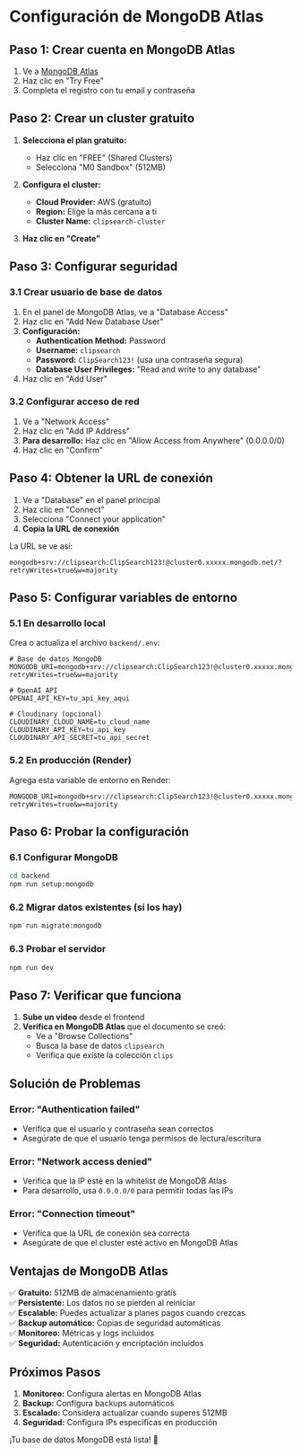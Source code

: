 # Configuración de MongoDB Atlas

## Paso 1: Crear cuenta en MongoDB Atlas

1. Ve a [MongoDB Atlas](https://www.mongodb.com/atlas)
2. Haz clic en "Try Free"
3. Completa el registro con tu email y contraseña

## Paso 2: Crear un cluster gratuito

1. **Selecciona el plan gratuito:**
   - Haz clic en "FREE" (Shared Clusters)
   - Selecciona "M0 Sandbox" (512MB)

2. **Configura el cluster:**
   - **Cloud Provider:** AWS (gratuito)
   - **Region:** Elige la más cercana a ti
   - **Cluster Name:** `clipsearch-cluster`

3. **Haz clic en "Create"**

## Paso 3: Configurar seguridad

### 3.1 Crear usuario de base de datos

1. En el panel de MongoDB Atlas, ve a "Database Access"
2. Haz clic en "Add New Database User"
3. **Configuración:**
   - **Authentication Method:** Password
   - **Username:** `clipsearch`
   - **Password:** `ClipSearch123!` (usa una contraseña segura)
   - **Database User Privileges:** "Read and write to any database"
4. Haz clic en "Add User"

### 3.2 Configurar acceso de red

1. Ve a "Network Access"
2. Haz clic en "Add IP Address"
3. **Para desarrollo:** Haz clic en "Allow Access from Anywhere" (0.0.0.0/0)
4. Haz clic en "Confirm"

## Paso 4: Obtener la URL de conexión

1. Ve a "Database" en el panel principal
2. Haz clic en "Connect"
3. Selecciona "Connect your application"
4. **Copia la URL de conexión**

La URL se ve así:
```
mongodb+srv://clipsearch:ClipSearch123!@cluster0.xxxxx.mongodb.net/?retryWrites=true&w=majority
```

## Paso 5: Configurar variables de entorno

### 5.1 En desarrollo local

Crea o actualiza el archivo `backend/.env`:

```env
# Base de datos MongoDB
MONGODB_URI=mongodb+srv://clipsearch:ClipSearch123!@cluster0.xxxxx.mongodb.net/clipsearch?retryWrites=true&w=majority

# OpenAI API
OPENAI_API_KEY=tu_api_key_aqui

# Cloudinary (opcional)
CLOUDINARY_CLOUD_NAME=tu_cloud_name
CLOUDINARY_API_KEY=tu_api_key
CLOUDINARY_API_SECRET=tu_api_secret
```

### 5.2 En producción (Render)

Agrega esta variable de entorno en Render:
```
MONGODB_URI=mongodb+srv://clipsearch:ClipSearch123!@cluster0.xxxxx.mongodb.net/clipsearch?retryWrites=true&w=majority
```

## Paso 6: Probar la configuración

### 6.1 Configurar MongoDB

```bash
cd backend
npm run setup:mongodb
```

### 6.2 Migrar datos existentes (si los hay)

```bash
npm run migrate:mongodb
```

### 6.3 Probar el servidor

```bash
npm run dev
```

## Paso 7: Verificar que funciona

1. **Sube un video** desde el frontend
2. **Verifica en MongoDB Atlas** que el documento se creó:
   - Ve a "Browse Collections"
   - Busca la base de datos `clipsearch`
   - Verifica que existe la colección `clips`

## Solución de Problemas

### Error: "Authentication failed"
- Verifica que el usuario y contraseña sean correctos
- Asegúrate de que el usuario tenga permisos de lectura/escritura

### Error: "Network access denied"
- Verifica que la IP esté en la whitelist de MongoDB Atlas
- Para desarrollo, usa `0.0.0.0/0` para permitir todas las IPs

### Error: "Connection timeout"
- Verifica que la URL de conexión sea correcta
- Asegúrate de que el cluster esté activo en MongoDB Atlas

## Ventajas de MongoDB Atlas

✅ **Gratuito:** 512MB de almacenamiento gratis  
✅ **Persistente:** Los datos no se pierden al reiniciar  
✅ **Escalable:** Puedes actualizar a planes pagos cuando crezcas  
✅ **Backup automático:** Copias de seguridad automáticas  
✅ **Monitoreo:** Métricas y logs incluidos  
✅ **Seguridad:** Autenticación y encriptación incluidos  

## Próximos Pasos

1. **Monitoreo:** Configura alertas en MongoDB Atlas
2. **Backup:** Configura backups automáticos
3. **Escalado:** Considera actualizar cuando superes 512MB
4. **Seguridad:** Configura IPs específicas en producción

¡Tu base de datos MongoDB está lista! 🚀 